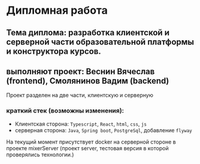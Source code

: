 # Дипломная работа 

## Тема диплома: разработка клиентской и серверной части образовательной платформы и конструктора курсов. 
## выполняют проект: Веснин Вячеслав (frontend), Смолянинов Вадим (backend)

Проект разделен на две части, клиентскую и серверную

### краткий стек (возможны изменения): 
- Клиентская сторона: `Typescript`, `React`, `html`, `css`, `js`
- серверная сторона: `Java`, `Spring boot`, `PostgreSql`, добавление `flyway`

На текущий момент присутствует docker на серверной стороне в проекте mixerServer
(проект server, тестовая версия в которой проверялись технологии.)
